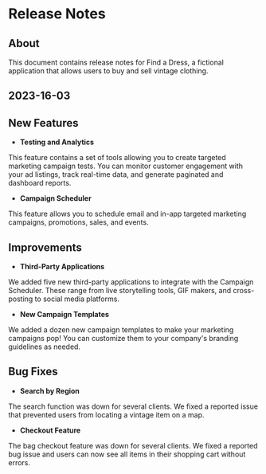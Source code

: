 # Release Notes 

## About 

This document contains release notes for Find a Dress, a fictional application that allows users to buy and sell vintage clothing.

## 2023-16-03 

## New Features
- **Testing and Analytics**

This feature contains a set of tools allowing you to create targeted marketing campaign tests. You can monitor customer engagement with your ad listings, track real-time data, and generate paginated and dashboard reports.

- **Campaign Scheduler**

This feature allows you to schedule email and in-app targeted marketing campaigns, promotions, sales, and events.

## Improvements
- **Third-Party Applications**

We added five new third-party applications to integrate with the Campaign Scheduler. These range from live storytelling tools, GIF makers, and cross-posting to social media platforms.

- **New Campaign Templates** 

We added a dozen new campaign templates to make your marketing campaigns pop! You can customize them to your company's branding guidelines as needed.

## Bug Fixes 
- **Search by Region**

The search function was down for several clients. We fixed a reported issue that prevented users from locating a vintage item on a map. 

- **Checkout Feature**

The bag checkout feature was down for several clients. We fixed a reported bug issue and users can now see all items in their shopping cart without errors.
